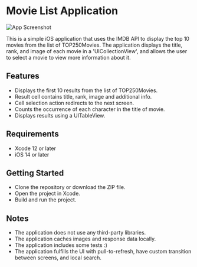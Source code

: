 # Movie List Application
![App Screenshot](https://user-images.githubusercontent.com/75310530/234407425-dd4330ab-f640-4293-b479-5efb3ebfa7f4.png)

This is a simple iOS application that uses the IMDB API to display the top 10 movies from the list of TOP250Movies. The application displays the title, rank, and image of each movie in a 'UICollectionView', and allows the user to select a movie to view more information about it.

## Features
- Displays the first 10 results from the list of TOP250Movies.
- Result cell contains title, rank, image and additional info.
- Cell selection action redirects to the next screen.
- Counts the occurrence of each character in the title of movie.
- Displays results using a UITableView.
## Requirements
- Xcode 12 or later
- iOS 14 or later
## Getting Started
- Clone the repository or download the ZIP file.
- Open the project in Xcode.
- Build and run the project.
## Notes
- The application does not use any third-party libraries.
- The application caches images and response data locally.
- The application includes some tests :)
- The application fulfills the UI with pull-to-refresh, have custom transition between screens, and local search.
